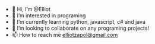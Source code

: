 - 👋 Hi, I’m @Elliot
- 👀 I’m interested in programing
- 🌱 I’m currently learning python, javascript, c# and java
- 💞️ I’m looking to collaborate on any programing projects!
- 📫 How to reach me elliotzapol@gmail.com

<!---
EIIiot/EIIiot is a ✨ special ✨ repository because its `README.md` (this file) appears on your GitHub profile.
You can click the Preview link to take a look at your changes.
--->
